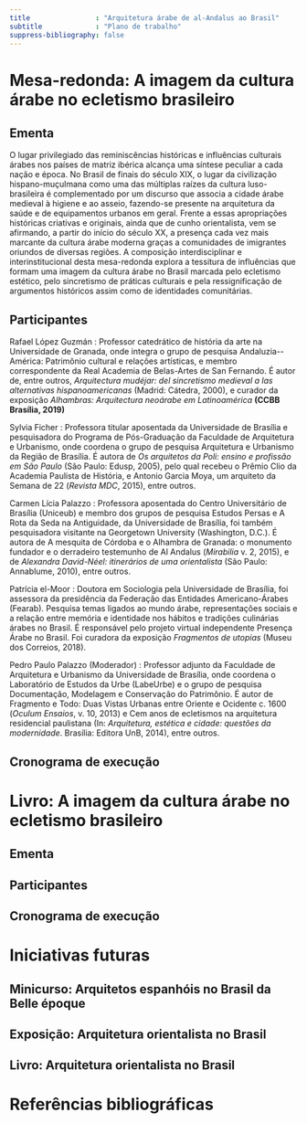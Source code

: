 ```yaml
---
title                : "Arquitetura árabe de al-Andalus ao Brasil"
subtitle             : "Plano de trabalho"
suppress-bibliography: false
---
```


Mesa-redonda: A imagem da cultura árabe no ecletismo brasileiro
===============================================================

Ementa
------

O lugar privilegiado das reminiscências históricas e influências
culturais árabes nos países de matriz ibérica alcança uma síntese
peculiar a cada nação e época. No Brasil de finais do século XIX, o
lugar da civilização hispano-muçulmana como uma das múltiplas raízes da
cultura luso-brasileira é complementado por um discurso que associa a
cidade árabe medieval à higiene e ao asseio, fazendo-se presente na
arquitetura da saúde e de equipamentos urbanos em geral. Frente a essas
apropriações históricas criativas e originais, ainda que de cunho
orientalista, vem se afirmando, a partir do início do século XX, a
presença cada vez mais marcante da cultura árabe moderna graças a
comunidades de imigrantes oriundos de diversas regiões. A composição
interdisciplinar e interinstitucional desta mesa-redonda explora a
tessitura de influências que formam uma imagem da cultura árabe no
Brasil marcada pelo ecletismo estético, pelo sincretismo de práticas
culturais e pela ressignificação de argumentos históricos assim como de
identidades comunitárias.

Participantes
-------------

Rafael López Guzmán
: Professor catedrático de história da arte na Universidade de Granada,
  onde integra o grupo de pesquisa Andaluzia--América: Patrimônio cultural
  e relações artísticas, e membro correspondente da Real Academia de
  Belas-Artes de San Fernando. É autor de, entre outros, *Arquitectura
  mudéjar: del sincretismo medieval a las alternativas hispanoamericanas*
  (Madrid: Cátedra, 2000), e curador da exposição *Alhambras: Arquitectura
  neoárabe em Latinoamérica* **(CCBB Brasília, 2019)**

Sylvia Ficher
: Professora titular aposentada da Universidade de Brasília e pesquisadora
  do Programa de Pós-Graduação da Faculdade de Arquitetura e Urbanismo,
  onde coordena o grupo de pesquisa Arquitetura e Urbanismo da Região de
  Brasília. É autora de *Os arquitetos da Poli: ensino e profissão em São
  Paulo* (São Paulo: Edusp, 2005), pelo qual recebeu o Prêmio Clio da
  Academia Paulista de História, e Antonio Garcia Moya, um arquiteto da
  Semana de 22 (*Revista MDC*, 2015), entre outros.

Carmen Lícia Palazzo
: Professora aposentada do Centro Universitário de Brasília (Uniceub) e
  membro dos grupos de pesquisa Estudos Persas e A Rota da Seda na
  Antiguidade, da Universidade de Brasília, foi também pesquisadora
  visitante na Georgetown University (Washington, D.C.). É autora de A
  mesquita de Córdoba e o Alhambra de Granada: o monumento fundador e o
  derradeiro testemunho de Al Andalus (*Mirabilia* v. 2, 2015), e de
  *Alexandra David-Néel: itinerários de uma orientalista* (São Paulo:
  Annablume, 2010), entre outros.

Patrícia el-Moor
: Doutora em Sociologia pela Universidade de Brasília, foi assessora da
  presidência da Federação das Entidades Americano-Árabes (Fearab).
  Pesquisa temas ligados ao mundo árabe, representações sociais e a
  relação entre memória e identidade nos hábitos e tradições culinárias
  árabes no Brasil. É responsável pelo projeto virtual independente
  Presença Árabe no Brasil. Foi curadora da exposição *Fragmentos de
  utopias* (Museu dos Correios, 2018).

Pedro Paulo Palazzo (Moderador)
: Professor adjunto da Faculdade de Arquitetura e Urbanismo da
  Universidade de Brasília, onde coordena o Laboratório de Estudos da Urbe
  (LabeUrbe) e o grupo de pesquisa Documentação, Modelagem e Conservação
  do Patrimônio. É autor de Fragmento e Todo: Duas Vistas Urbanas entre
  Oriente e Ocidente c. 1600 (*Oculum Ensaios*, v. 10, 2013) e Cem anos de
  ecletismos na arquitetura residencial paulistana (In: *Arquitetura,
  estética e cidade: questões da modernidade*. Brasília: Editora UnB,
  2014), entre outros.


Cronograma de execução
----------------------


Livro: A imagem da cultura árabe no ecletismo brasileiro
========================================================

Ementa
------

Participantes
-------------

Cronograma de execução
----------------------


Iniciativas futuras
===================

Minicurso: Arquitetos espanhóis no Brasil da Belle époque
---------------------------------------------------------

<!--
   -Ementa
   -------
   -
   -Enanparq 2020.
   -
   -
   -Participantes
   --------------
   -
   -Cronograma de execução
   -----------------------
   -->


Exposição: Arquitetura orientalista no Brasil
---------------------------------------------

<!--
   -Ementa
   -------
   -
   -
   -Participantes
   --------------
   -
   -
   -Cronograma de execução
   -----------------------
   -->


Livro: Arquitetura orientalista no Brasil
-----------------------------------------

<!--
   -Ementa
   -------
   -
   -
   -Autores
   --------
   -
   -
   -Cronograma de execução
   -----------------------
   -->

Referências bibliográficas
==========================

